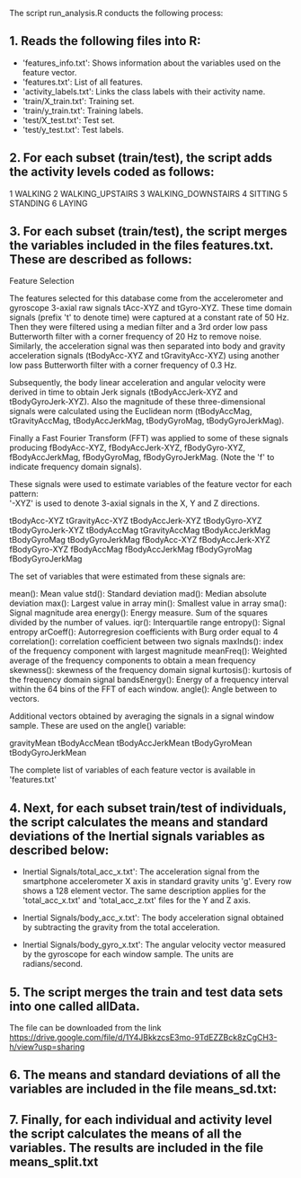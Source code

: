The script run_analysis.R conducts the following process:

## 1. Reads the following files into R:

- 'features_info.txt': Shows information about the variables used on the feature vector.
- 'features.txt': List of all features.
- 'activity_labels.txt': Links the class labels with their activity name.
- 'train/X_train.txt': Training set.
- 'train/y_train.txt': Training labels.
- 'test/X_test.txt': Test set.
- 'test/y_test.txt': Test labels.

## 2. For each subset (train/test), the script adds the activity levels coded as follows:

1 WALKING
2 WALKING_UPSTAIRS
3 WALKING_DOWNSTAIRS
4 SITTING
5 STANDING
6 LAYING

## 3. For each subset (train/test), the script merges the variables included in the files features.txt. These are described as follows:

Feature Selection 

The features selected for this database come from the accelerometer and gyroscope 3-axial raw signals tAcc-XYZ and tGyro-XYZ. These time domain signals (prefix 't' to denote time) were captured at a constant rate of 50 Hz. Then they were filtered using a median filter and a 3rd order low pass Butterworth filter with a corner frequency of 20 Hz to remove noise. Similarly, the acceleration signal was then separated into body and gravity acceleration signals (tBodyAcc-XYZ and tGravityAcc-XYZ) using another low pass Butterworth filter with a corner frequency of 0.3 Hz. 

Subsequently, the body linear acceleration and angular velocity were derived in time to obtain Jerk signals (tBodyAccJerk-XYZ and tBodyGyroJerk-XYZ). Also the magnitude of these three-dimensional signals were calculated using the Euclidean norm (tBodyAccMag, tGravityAccMag, tBodyAccJerkMag, tBodyGyroMag, tBodyGyroJerkMag). 

Finally a Fast Fourier Transform (FFT) was applied to some of these signals producing fBodyAcc-XYZ, fBodyAccJerk-XYZ, fBodyGyro-XYZ, fBodyAccJerkMag, fBodyGyroMag, fBodyGyroJerkMag. (Note the 'f' to indicate frequency domain signals). 

These signals were used to estimate variables of the feature vector for each pattern:  
'-XYZ' is used to denote 3-axial signals in the X, Y and Z directions.

tBodyAcc-XYZ
tGravityAcc-XYZ
tBodyAccJerk-XYZ
tBodyGyro-XYZ
tBodyGyroJerk-XYZ
tBodyAccMag
tGravityAccMag
tBodyAccJerkMag
tBodyGyroMag
tBodyGyroJerkMag
fBodyAcc-XYZ
fBodyAccJerk-XYZ
fBodyGyro-XYZ
fBodyAccMag
fBodyAccJerkMag
fBodyGyroMag
fBodyGyroJerkMag

The set of variables that were estimated from these signals are: 

mean(): Mean value
std(): Standard deviation
mad(): Median absolute deviation 
max(): Largest value in array
min(): Smallest value in array
sma(): Signal magnitude area
energy(): Energy measure. Sum of the squares divided by the number of values. 
iqr(): Interquartile range 
entropy(): Signal entropy
arCoeff(): Autorregresion coefficients with Burg order equal to 4
correlation(): correlation coefficient between two signals
maxInds(): index of the frequency component with largest magnitude
meanFreq(): Weighted average of the frequency components to obtain a mean frequency
skewness(): skewness of the frequency domain signal 
kurtosis(): kurtosis of the frequency domain signal 
bandsEnergy(): Energy of a frequency interval within the 64 bins of the FFT of each window.
angle(): Angle between to vectors.

Additional vectors obtained by averaging the signals in a signal window sample. These are used on the angle() variable:

gravityMean
tBodyAccMean
tBodyAccJerkMean
tBodyGyroMean
tBodyGyroJerkMean

The complete list of variables of each feature vector is available in 'features.txt'

## 4. Next, for each subset train/test of individuals, the script calculates the means and standard deviations of the Inertial signals variables as described below:

- Inertial Signals/total_acc_x.txt': The acceleration signal from the smartphone accelerometer X axis in standard gravity units 'g'. Every row shows a 128 element vector. The same description applies for the 'total_acc_x.txt' and 'total_acc_z.txt' files for the Y and Z axis. 

- Inertial Signals/body_acc_x.txt': The body acceleration signal obtained by subtracting the gravity from the total acceleration. 

- Inertial Signals/body_gyro_x.txt': The angular velocity vector measured by the gyroscope for each window sample. The units are radians/second. 

## 5. The script merges the train and test data sets into one called allData.

The file can be downloaded from the link https://drive.google.com/file/d/1Y4JBkkzcsE3mo-9TdEZZBck8zCgCH3-h/view?usp=sharing

## 6. The means and standard deviations of all the variables are included in the file means_sd.txt:

## 7. Finally, for each individual and activity level the script calculates the means of all the variables. The results are included in the file means_split.txt

